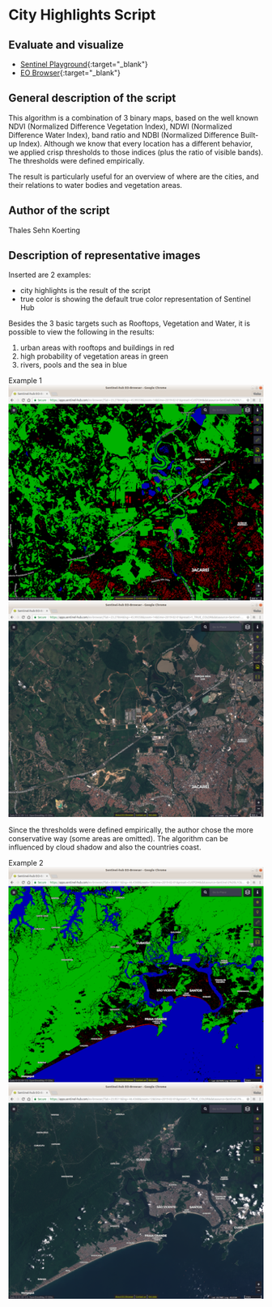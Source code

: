 # City Highlights Script

## Evaluate and visualize
 - [Sentinel Playground](https://apps.sentinel-hub.com/sentinel-playground/?source=S2&lat=-23.26295352597338&lng=-46.00567817687988&zoom=13&preset=CUSTOM&layers=B01,B02,B03&maxcc=20&gain=1.0&gamma=1.0&time=2018-11-01%7C2019-05-31&atmFilter=&showDates=false&evalscript=Ly8gZGV0ZWN0aW9uIG9mIHZlZ2V0YXRpb24KTkRWSV9SZWRFZGdlID0gKEIwOCAtIEIwNSkvKEIwOCArIEIwNSkKdGhyZXNob2xkX3ZlZ2V0YXRpb24gPSAwLjQ1ClZlZ2V0YXRpb24gPSBORFZJX1JlZEVkZ2UgPiB0aHJlc2hvbGRfdmVnZXRhdGlvbgoKLy8gY2VyYW1pYyByb29mdG9wIGRldGVjdGlvbgpSQVRJT19SZWQgPSBCMDQvW0IwMStCMDIrQjAzK0IwNCtCMDUrQjA2K0IwN10KTkRCSSA9IChCMTEgLSBCMDgpLyhCMTEgKyBCMDgpCnRocmVzaG9sZF9yb29mdG9wID0gMC4xNApSb29mdG9wID0gKFJBVElPX1JlZCA%2BIHRocmVzaG9sZF9yb29mdG9wKSAmJiAoTkRCSSA%2BIHRocmVzaG9sZF9yb29mdG9wKQoKLy8gd2F0ZXIgZGV0ZWN0aW9uCk5EV0kgPSAoQjAzIC0gQjA4KS8oQjAzICsgQjA4KQp0aHJlc2hvbGRfd2F0ZXIgPSAwLjIKV2F0ZXIgPSBORFdJID4gdGhyZXNob2xkX3dhdGVyCgovLyBnYWluIHRvIG9idGFpbiBzbW9vdGggdmlzdWFsaXphdGlvbgpnYWluID0gMC43CnJldHVybiBbZ2FpbipSb29mdG9wLCBnYWluKlZlZ2V0YXRpb24sIGdhaW4qV2F0ZXJd){:target="_blank"}    
 - [EO Browser](https://apps.sentinel-hub.com/eo-browser/?lat=-23.27588&lng=-46.02095&zoom=13&time=2019-05-27&preset=CUSTOM&datasource=Sentinel-2%20L1C&layers=B01,B02,B03&evalscript=Ly8gZGV0ZWN0aW9uIG9mIHZlZ2V0YXRpb24KTkRWSV9SZWRFZGdlID0gKEIwOCAtIEIwNSkvKEIwOCArIEIwNSkKdGhyZXNob2xkX3ZlZ2V0YXRpb24gPSAwLjQ1ClZlZ2V0YXRpb24gPSBORFZJX1JlZEVkZ2UgPiB0aHJlc2hvbGRfdmVnZXRhdGlvbgoKLy8gY2VyYW1pYyByb29mdG9wIGRldGVjdGlvbgpSQVRJT19SZWQgPSBCMDQvW0IwMStCMDIrQjAzK0IwNCtCMDUrQjA2K0IwN10KTkRCSSA9IChCMTEgLSBCMDgpLyhCMTEgKyBCMDgpCnRocmVzaG9sZF9yb29mdG9wID0gMC4xNApSb29mdG9wID0gKFJBVElPX1JlZCA%2BIHRocmVzaG9sZF9yb29mdG9wKSAmJiAoTkRCSSA%2BIHRocmVzaG9sZF9yb29mdG9wKQoKLy8gd2F0ZXIgZGV0ZWN0aW9uCk5EV0kgPSAoQjAzIC0gQjA4KS8oQjAzICsgQjA4KQp0aHJlc2hvbGRfd2F0ZXIgPSAwLjIKV2F0ZXIgPSBORFdJID4gdGhyZXNob2xkX3dhdGVyCgovLyBnYWluIHRvIG9idGFpbiBzbW9vdGggdmlzdWFsaXphdGlvbgpnYWluID0gMC43CnJldHVybiBbZ2FpbipSb29mdG9wLCBnYWluKlZlZ2V0YXRpb24sIGdhaW4qV2F0ZXJd){:target="_blank"} 


## General description of the script

This algorithm is a combination of 3 binary maps, based on the well known NDVI (Normalized Difference Vegetation Index), NDWI (Normalized Difference Water Index), band ratio and NDBI (Normalized Difference Built-up Index). Although we know that every location has a different behavior, we applied crisp thresholds to those indices (plus the ratio of visible bands). The thresholds were defined empirically.

The result is particularly useful for an overview of where are the cities, and their relations to water bodies and vegetation areas.

## Author of the script

Thales Sehn Koerting

## Description of representative images

Inserted are 2 examples:
- city highlights is the result of the script
- true color is showing the default true color representation of Sentinel Hub

Besides the 3 basic targets such as Rooftops, Vegetation and Water, it is possible to view the following in the results:

1. urban areas with rooftops and buildings in red
2. high probability of vegetation areas in green
3. rivers, pools and the sea in blue

Example 1
![A visualisation with the City Highlights script](fig/example1_cityhighlights.png)
![True color visualisation](fig/example1_truecolor.png)

Since the thresholds were defined empirically, the author chose the more conservative way (some areas are omitted). The algorithm can be influenced by cloud shadow and also the countries coast.

Example 2
![A visualisation with the City Highlights script](fig/example2_cityhighlights.png)
![True color visualisation](fig/example2_truecolor.png)